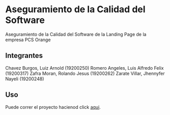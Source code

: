 # Aseguramiento de la Calidad del Software

Aseguramiento de la Calidad del Software de la Landing Page de la empresa PCS Orange

## Integrantes

Chavez Burgos, Luiz Arnold (19200250)
Romero Angeles, Luis Alfredo Felix (19200317)
Zafra Moran, Rolando Jesus (19200262)
Zarate Villar, Jhennyfer Nayeli (19200248)


## Uso

Puede correr el proyecto hacienod click [aqui](https://petsworkrolando.herokuapp.com/).
